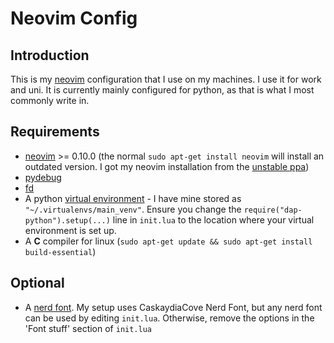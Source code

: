# Neovim Config
## Introduction
This is my [neovim](https://neovim.io/) configuration that I use on my machines. I use it for work and uni. It is currently mainly configured for python, as that is what I most commonly write in.

## Requirements
- [neovim](https://neovim.io/) >= 0.10.0 (the normal `sudo apt-get install neovim` will install an outdated version. I got my neovim installation from the [unstable ppa](https://launchpad.net/~neovim-ppa/+archive/ubuntu/unstable))
- [pydebug](https://pypi.org/project/pydebug/)
- [fd](https://github.com/sharkdp/fd)
- A python [virtual environment](https://docs.python.org/3/library/venv.html) - I have mine stored as `"~/.virtualenvs/main_venv"`. Ensure you change the `require("dap-python").setup(...)` line in `init.lua` to the location where your virtual environment is set up.
- A **C** compiler for linux (`sudo apt-get update && sudo apt-get install build-essential`)

## Optional 
- A [nerd font](https://www.nerdfonts.com/). My setup uses CaskaydiaCove Nerd Font, but any nerd font can be used by editing `init.lua`. Otherwise, remove the options in the 'Font stuff' section of `init.lua`
